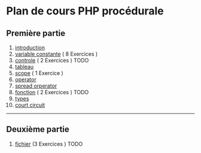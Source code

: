 # Plan de cours PHP procédurale

## Première partie

1. [introduction](./chap-introduction.md)
1. [variable constante](./chap-variable-constante.md) ( 8 Exercices )
1. [controle](./chap-controle.md) ( 2 Exercices ) TODO
1. [tableau](./chap-tableau.md)
1. [scope](./chap-scope.md) ( 1 Exercice )
1. [operator](./chap-operator-classique.md)
1. [spread orperator](./chap-operator.md)
1. [fonction](./chap-function.md) ( 2 Exercices ) TODO
1. [types](./chap-types.md)
1. [court circuit](./chap-short-circuit.md)

---

## Deuxième partie

1. [fichier](./chap-files.md) (3 Exercices ) TODO 